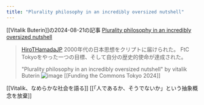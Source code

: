 ```yaml
---
title: "Plurality philosophy in an incredibly oversized nutshell"
---
```


[[Vitalik Buterin]]の2024-08-21の記事
[Plurality philosophy in an incredibly oversized nutshell](https://vitalik.eth.limo/general/2024/08/21/plurality.html)

> [HiroTHamadaJP](https://x.com/HiroTHamadaJP/status/1826293836223848529) 2000年代の日本思想をクリプトに届けられた。
>  FtC Tokyoをやった一つの目標、そして自分の歴史的使命が達成された。
>
>  "Plurality philosophy in an incredibly oversized nutshell" by  vitalik Buterin
>  ![image](https://gyazo.com/d8dcfa9a4d4811a50b389beb9bcd7566/thumb/1000)
[[Funding the Commons Tokyo 2024]]

[[Vitalik、なめらかな社会を語る]]
[[「人であるか、そうでないか」という抽象概念を放棄]]